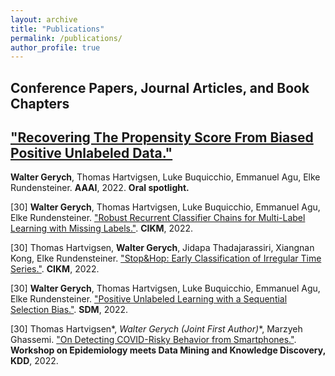 ```yaml
---
layout: archive
title: "Publications"
permalink: /publications/
author_profile: true
---
```


## Conference Papers, Journal Articles, and Book Chapters

## ["Recovering The Propensity Score From Biased Positive Unlabeled Data."](https://doi.org/10.1609/aaai.v36i6.20624)
**Walter Gerych**, Thomas Hartvigsen, Luke Buquicchio, Emmanuel Agu, Elke Rundensteiner.
**AAAI**, 2022. **Oral spotlight.**

[30] **Walter Gerych**, Thomas Hartvigsen, Luke Buquicchio, Emmanuel Agu, Elke Rundensteiner.  ["Robust Recurrent Classifier Chains for Multi-Label Learning with Missing Labels."](https://dl.acm.org/doi/abs/10.1145/3511808.3557438). **CIKM**, 2022.

[30] Thomas Hartvigsen, **Walter Gerych**, Jidapa Thadajarassiri, Xiangnan Kong, Elke Rundensteiner.   ["Stop&Hop: Early Classification of Irregular Time Series."](https://dl.acm.org/doi/abs/10.1145/3511808.3557460). **CIKM**, 2022.

[30] **Walter Gerych**, Thomas Hartvigsen, Luke Buquicchio, Emmanuel Agu, Elke Rundensteiner.  ["Positive Unlabeled Learning with a Sequential Selection Bias."](https://epubs.siam.org/doi/pdf/10.1137/1.9781611977172.3). **SDM**, 2022.

[30] Thomas Hartvigsen*, **Walter Gerych* (Joint First Author)**, Marzyeh Ghassemi.  ["On Detecting COVID-Risky Behavior from Smartphones."](https://epubs.siam.org/doi/pdf/10.1137/1.9781611977172.3). **Workshop on Epidemiology meets Data Mining and Knowledge Discovery, KDD**, 2022.



<!-- ---
layout: archive
title: "Publications"
permalink: /publications/
author_profile: true
---

{% if author.googlescholar %}
  You can also find my articles on <u><a href="{{author.googlescholar}}">my Google Scholar profile</a>.</u>
{% endif %}

{% include base_path %}

{% for post in site.publications reversed %}
  {% include archive-single.html %}
{% endfor %} -->
